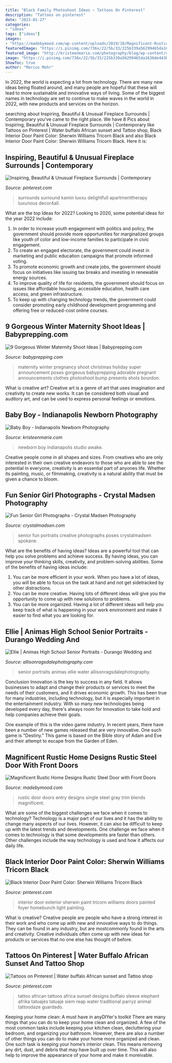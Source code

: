```yaml
---
title: "Black Family Photoshoot Ideas ~ Tattoos On Pinterest"
description: "Tattoos on pinterest"
date: "2023-01-27"
categories:
- "ideas"
tags: ["ideas"]
images:
- "https://madebymood.com/wp-content/uploads/2019/10/Magnificent-Rustic-Home-Designs-Rustic-Steel-Door-With-Entry-Door-Designs-And-Front-Doors-Black-Front-Door-Designs-Ideas-Single-Entry-Doors-Gray.jpg"
featuredImage: "https://i.pinimg.com/736x/22/5b/33/225b339a56299465da1636de443b8310.jpg"
featured_image: "http://kristeenmarie.com/photography/blog/wp-content/uploads/2015/12/2015-12-14_0007.jpg"
image: "https://i.pinimg.com/736x/22/5b/33/225b339a56299465da1636de443b8310.jpg"
ShowToc: true
author: "Marcus Mohr"
---
```



In 2022, the world is expecting a lot from technology. There are many new ideas being floated around, and many people are hopeful that these will lead to more sustainable and innovative ways of living. Some of the biggest names in technology are set to continue to make waves in the world in 2022, with new products and services on the horizon.

	

		
searching about Inspiring, Beautiful &amp; Unusual Fireplace Surrounds | Contemporary you've came to the right place. We have 8 Pics about Inspiring, Beautiful &amp; Unusual Fireplace Surrounds | Contemporary like Tattoos on Pinterest | Water buffalo African sunset and Tattoo shop, Black Interior Door Paint Color: Sherwin Williams Tricorn Black and also Black Interior Door Paint Color: Sherwin Williams Tricorn Black. Here it is:
		
    
## Inspiring, Beautiful &amp; Unusual Fireplace Surrounds | Contemporary

<img loading=lazy src="https://i.pinimg.com/736x/22/5b/33/225b339a56299465da1636de443b8310.jpg" onerror="this.onerror=null;this.src='https://tse2.mm.bing.net/th?id=OIP.ZAlku_iQ1Dq2oILe7tXlcgHaKo&amp;pid=15.1';" alt="Inspiring, Beautiful &amp; Unusual Fireplace Surrounds | Contemporary">

_Source: pinterest.com_

>surrounds surround kamin luxxu delightfull apartmenttherapy luxurious decor4all. 

	

What are the top Ideas for 2022?
Looking to 2020, some potential ideas for the year 2022 include: 
1) In order to increase youth engagement with politics and policy, the government should provide more opportunities for marginalized groups like youth of color and low-income families to participate in civic engagement. 
2) To create an engaged electorate, the government could invest in marketing and public education campaigns that promote informed voting. 
3) To promote economic growth and create jobs, the government should focus on initiatives like issuing tax breaks and investing in renewable energy sources. 
4) To improve quality of life for residents, the government should focus on issues like affordable housing, accessible education, health care access, and green infrastructure. 
5) To keep up with changing technology trends, the government could consider promoting early childhood development programming and offering free or reduced-cost online courses.

    
## 9 Gorgeous Winter Maternity Shoot Ideas | Babyprepping.com

<img loading=lazy src="https://www.babyprepping.com/wp-content/uploads/2015/11/ffea6d6706400a36b47295e53dbe24e9.jpg" onerror="this.onerror=null;this.src='https://tse4.mm.bing.net/th?id=OIP.3h16sDNakq3Y7gOh_0XWZwHaLH&amp;pid=15.1';" alt="9 Gorgeous Winter Maternity Shoot Ideas | Babyprepping.com">

_Source: babyprepping.com_

>maternity winter pregnancy shoot christmas holiday super announcement poses gorgeous babyprepping adorable pregnant announcements clothes photoshoot bump presents shots bourdon. 

	

What is creative art?
Creative art is a genre of art that uses imagination and creativity to create new works. It can be considered both visual and auditory art, and can be used to express personal feelings or emotions.

    
## Baby Boy - Indianapolis Newborn Photography

<img loading=lazy src="http://kristeenmarie.com/photography/blog/wp-content/uploads/2015/12/2015-12-14_0007.jpg" onerror="this.onerror=null;this.src='https://tse3.mm.bing.net/th?id=OIP.bUUUB1mu0bb5aCyHwoN51gHaOz&amp;pid=15.1';" alt="Baby Boy - Indianapolis Newborn Photography">

_Source: kristeenmarie.com_

>newborn boy indianapolis studio awake. 

	

Creative people come in all shapes and sizes. From creatives who are only interested in their own creative endeavors to those who are able to see the potential in everyone, creativity is an essential part of anyones life. Whether its painting, music, or filmmaking, creativity is a natural ability that must be given a chance to bloom.

    
## Fun Senior Girl Photographs - Crystal Madsen Photography

<img loading=lazy src="http://www.crystalmadsen.com/wp-content/uploads/2014/10/Fun-Spokane-Senior-Girl-Photos-013.jpg" onerror="this.onerror=null;this.src='https://tse3.mm.bing.net/th?id=OIP.Y-UL3f9RSIDLE0lzUIDUGAHaLG&amp;pid=15.1';" alt="Fun Senior Girl Photographs - Crystal Madsen Photography">

_Source: crystalmadsen.com_

>senior fun portraits creative photographs poses crystalmadsen spokane. 

	

What are the benefits of having ideas?
Ideas are a powerful tool that can help you solve problems and achieve success. By having ideas, you can improve your thinking skills, creativity, and problem-solving abilities. Some of the benefits of having ideas include: 
1) You can be more efficient in your work. When you have a lot of ideas, you will be able to focus on the task at hand and not get sidetracked by other distractions. 
2) You can be more creative. Having lots of different ideas will give you the opportunity to come up with new solutions to problems. 
3) You can be more organized. Having a lot of different ideas will help you keep track of what is happening in your work environment and make it easier to find what you are looking for.

    
## Ellie | Animas High School Senior Portraits - Durango Wedding And

<img loading=lazy src="https://allisonragsdalephotography.com/wp-content/uploads/2013/07/allisonragsdalephotography-34-681x1024.jpg" onerror="this.onerror=null;this.src='https://tse4.mm.bing.net/th?id=OIP.EcwX5IW2-euphX6jwxvUgAHaLI&amp;pid=15.1';" alt="Ellie | Animas High School Senior Portraits - Durango Wedding and">

_Source: allisonragsdalephotography.com_

>senior portraits animas ellie water allisonragsdalephotography. 

	

Conclusion
Innovation is the key to success in any field. It allows businesses to adapt and change their products or services to meet the needs of their customers, and it drives economic growth.
This has been true for many industries, including technology, but it is especially important in the entertainment industry. With so many new technologies being developed every day, there's always room for Innovation to take hold and help companies achieve their goals.

One example of this is the video game industry. In recent years, there have been a number of new games released that are very innovative. One such game is "Destiny." This game is based on the Bible story of Adam and Eve and their attempt to escape from the Garden of Eden.

    
## Magnificent Rustic Home Designs Rustic Steel Door With Front Doors

<img loading=lazy src="https://madebymood.com/wp-content/uploads/2019/10/Magnificent-Rustic-Home-Designs-Rustic-Steel-Door-With-Entry-Door-Designs-And-Front-Doors-Black-Front-Door-Designs-Ideas-Single-Entry-Doors-Gray.jpg" onerror="this.onerror=null;this.src='https://tse2.mm.bing.net/th?id=OIP.S4xGrANi09p9Mle9VA1JyAAAAA&amp;pid=15.1';" alt="Magnificent Rustic Home Designs Rustic Steel Door with Front Doors">

_Source: madebymood.com_

>rustic door doors entry designs single steel gray trim blends magnificent. 

	

What are some of the biggest challenges we face when it comes to technology?
Technology is a major part of our lives and it has the ability to change many aspects of our lives. However, it can also be difficult to keep up with the latest trends and developments. One challenge we face when it comes to technology is that some developments are faster than others. Other challenges include the way technology is used and how it affects our daily life.

    
## Black Interior Door Paint Color: Sherwin Williams Tricorn Black

<img loading=lazy src="https://i.pinimg.com/736x/f3/6f/e0/f36fe09a4480ff9e0d47304149de98df.jpg" onerror="this.onerror=null;this.src='https://tse1.mm.bing.net/th?id=OIP.mpcguvM0fNcBvdwzXBEEMgHaLH&amp;pid=15.1';" alt="Black Interior Door Paint Color: Sherwin Williams Tricorn Black">

_Source: pinterest.com_

>interior door exterior sherwin paint tricorn williams doors painted foyer homebunch light painting. 

	

What is creative?
Creative people are people who have a strong interest in their work and who come up with new and innovative ways to do things. They can be found in any industry, but are mostcommonly found in the arts and creativity. Creative individuals often come up with new ideas for products or services that no one else has thought of before.

    
## Tattoos On Pinterest | Water Buffalo African Sunset And Tattoo Shop

<img loading=lazy src="https://i.pinimg.com/736x/cd/27/ff/cd27ff9818b30c0239be5383a299c7e5--african-sunset-africa-tattoos.jpg" onerror="this.onerror=null;this.src='https://tse4.mm.bing.net/th?id=OIP._x0I7EG7xhzWaHq52G9QCgHaKY&amp;pid=15.1';" alt="Tattoos on Pinterest | Water buffalo African sunset and Tattoo shop">

_Source: pinterest.com_

>tattoo african tattoos africa sunset designs buffalo sleeve elephant afrika tatuajes tatuaje siem reap water traditional parryz animal tattoodaze guardado. 

	

Keeping your home clean: A must have in anyDIYer's toolkit
There are many things that you can do to keep your home clean and organized. A few of the most common tasks include keeping your kitchen clean, decluttering your bedroom, and organizing your bathroom. However, there are also a number of other things you can do to make your home more organized and clean. One such task is keeping your home’s interior clean. This means removing any dirt, dust, and debris that may have built up over time. This will also help to improve the appearance of your home and make it moreivable.


